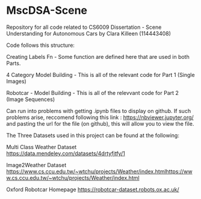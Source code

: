 # MscDSA-Scene
Repository for all code related to CS6009 Dissertation - Scene Understanding for Autonomous Cars by Clara Killeen (114443408)

Code follows this structure:

Creating Labels Fn - Some function are defined here that are used in both Parts. 

4 Category Model Building - This is all of the relevant code for Part 1 (Single Images) 

Robotcar - Model Building - This is all of the relevvant code for Part 2 (Image Sequences)


Can run into problems with getting .ipynb files to display on github. If such problems arise, reccomend following this link : https://nbviewer.jupyter.org/ and pasting the url for the file (on github), this will allow you to view the file. 

The Three Datasets used in this project can be found at the following: 

Multi Class Weather Dataset https://data.mendeley.com/datasets/4drtyfjtfy/1

Image2Weather Dataset https://www.cs.ccu.edu.tw/~wtchu/projects/Weather/index.htmlhttps://www.cs.ccu.edu.tw/~wtchu/projects/Weather/index.html

Oxford Robotcar Homepage https://robotcar-dataset.robots.ox.ac.uk/







